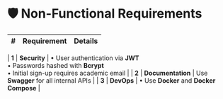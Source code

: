 # 🛡 Non-Functional Requirements

| # | Requirement | Details |
|---|-------------|---------|

| **1** | **Security** | • User authentication via **JWT**<br>• Passwords hashed with **Bcrypt**<br>• Initial sign-up requires academic email |
| **2** | **Documentation** | Use **Swagger** for all internal APIs |
| **3** | **DevOps** | •  Use **Docker** and **Docker Compose** |

